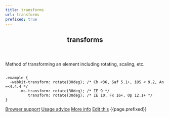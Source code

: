 ```yaml
---
title: transforms
url: transforms
prefixed: true
---
```


<article id="transforms" class="feature prefix-{{page.prefixed}}">
	<header class="feature__header">
		<h2>transforms</h2>
	</header>
	<p class="feature__description">
		Method of transforming an element including rotating, scaling, etc.
	</p>
<pre class="feature__code"><code>
.example {
  -webkit-transform: rotate(30deg); /* Ch <36, Saf 5.1+, iOS < 9.2, An =<4.4.4 */
      -ms-transform: rotate(30deg); /* IE 9 */
          transform: rotate(30deg); /* IE 10, Fx 16+, Op 12.1+ */
}
</code></pre>
	<footer class="feature__footer">
		<a href="http://caniuse.com/transforms">Browser support</a> 
		<a href="http://html5please.com/#transforms">Usage advice</a> 
		<a href="http://www.css3files.com/transform">More info</a> 
		<a href="https://github.com/davidhund/shouldiprefix/blob/master/_posts/{{page.date | date: "%Y-%m-%d"}}-{{page.title}}.md">Edit this</a> 
		<span class="feature__prefix">{{page.prefixed}}</span>
	</footer>
</article>
